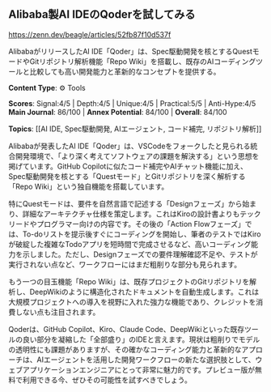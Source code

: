 ## Alibaba製AI IDEのQoderを試してみる

https://zenn.dev/beagle/articles/52fb87f10d537f

AlibabaがリリースしたAI IDE「Qoder」は、Spec駆動開発を核とするQuestモードやGitリポジトリ解析機能「Repo Wiki」を搭載し、既存のAIコーディングツールと比較しても高い開発能力と革新的なコンセプトを提供する。

**Content Type**: ⚙️ Tools

**Scores**: Signal:4/5 | Depth:4/5 | Unique:4/5 | Practical:5/5 | Anti-Hype:4/5
**Main Journal**: 86/100 | **Annex Potential**: 84/100 | **Overall**: 84/100

**Topics**: [[AI IDE, Spec駆動開発, AIエージェント, コード補完, リポジトリ解析]]

Alibabaが発表したAI IDE「Qoder」は、VSCodeをフォークしたと見られる統合開発環境で、「より深く考えてソフトウェアの課題を解決する」という思想を掲げています。GitHub Copilotに似たコード補完やAIチャット機能に加え、Spec駆動開発を核とする「Questモード」とGitリポジトリを深く解析する「Repo Wiki」という独自機能を搭載しています。

特にQuestモードは、要件を自然言語で記述する「Designフェーズ」から始まり、詳細なアーキテクチャ仕様を策定します。これはKiroの設計書よりもテックリードやプログラマー向けの内容です。その後の「Action Flowフェーズ」では、To-doリストを提示後すぐにコーディングを開始し、筆者のテストではKiroが破綻した複雑なTodoアプリを短時間で完成させるなど、高いコーディング能力を示しました。ただし、Designフェーズでの要件理解確認不足や、テストが実行されない点など、ワークフローにはまだ粗削りな部分も見られます。

もう一つの目玉機能「Repo Wiki」は、既存プロジェクトのGitリポジトリを解析し、DeepWikiのように構造化されたドキュメントを自動生成します。これは大規模プロジェクトへの導入を視野に入れた強力な機能であり、クレジットを消費しない点も注目されます。

Qoderは、GitHub Copilot、Kiro、Claude Code、DeepWikiといった既存ツールの良い部分を凝縮した「全部盛り」のIDEと言えます。現状は粗削りでモデルの透明性にも課題がありますが、その確かなコーディング能力と革新的なアプローチは、AIエージェントを活用した開発ワークフローの新たな選択肢として、ウェブアプリケーションエンジニアにとって非常に魅力的です。プレビュー版が無料で利用できる今、ぜひその可能性を試すべきでしょう。